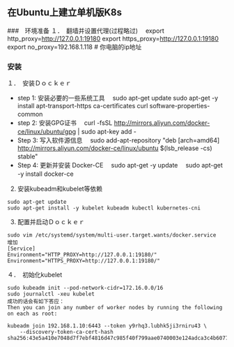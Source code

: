 ## 在Ubuntu上建立单机版K8s 

###　环境准备 
１．　翻墙并设置代理(过程略过)　
export http_proxy=http://127.0.0.1:19180 
export https_proxy=http://127.0.0.1:19180 
export no_proxy=192.168.1.118 # 你电脑的ip地址　

### 安装

１．　安装Ｄｏｃｋｅｒ　
- step 1: 安装必要的一些系统工具　
sudo apt-get update
sudo apt-get -y install apt-transport-https ca-certificates curl software-properties-common　
- step 2: 安装GPG证书　
curl -fsSL http://mirrors.aliyun.com/docker-ce/linux/ubuntu/gpg | sudo apt-key add -　
- Step 3: 写入软件源信息　
sudo add-apt-repository "deb [arch=amd64] http://mirrors.aliyun.com/docker-ce/linux/ubuntu $(lsb_release -cs) stable"　
- Step 4: 更新并安装 Docker-CE　
sudo apt-get -y update　
sudo apt-get -y install docker-ce　

2. 安装kubeadm和kubelet等依赖　
```
sudo apt-get update
sudo apt-get install -y kubelet kubeadm kubectl kubernetes-cni
```
3. 配置并启动Ｄｏｃｋｅｒ　
```
sudo vim /etc/systemd/system/multi-user.target.wants/docker.service
增加
[Service]
Environment="HTTP_PROXY=http://127.0.0.1:19180/"
Environment="HTTPS_PROXY=http://127.0.0.1:19180/"
```
４．　初始化kubelet　
```
sudo kubeadm init --pod-network-cidr=172.16.0.0/16
sudo journalctl -xeu kubelet
成功的话会有如下答应：
Then you can join any number of worker nodes by running the following on each as root:

kubeadm join 192.168.1.10:6443 --token y9rhq3.lubhk5ji3rniru43 \
    --discovery-token-ca-cert-hash sha256:43e5a410e7048d7f7ebf4816d47c985f40f799aae0740003e124adca3c4b6077 
```

